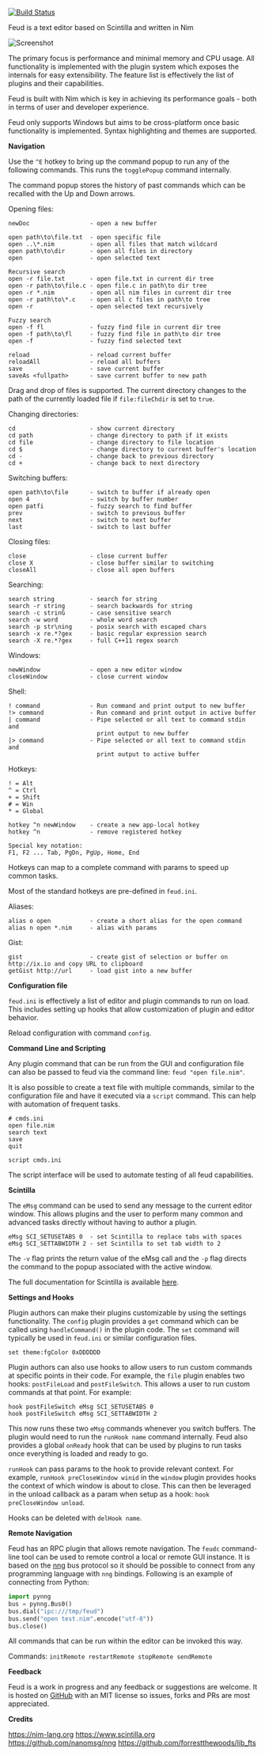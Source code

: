 [![Build Status](https://travis-ci.org/genotrance/feud.svg?branch=master)](https://travis-ci.org/genotrance/feud)

Feud is a text editor based on Scintilla and written in Nim

![Screenshot](https://i.imgur.com/aPwQxB1.jpg)

The primary focus is performance and minimal memory and CPU usage. All functionality is implemented with
the plugin system which exposes the internals for easy extensibility. The feature list is effectively the
list of plugins and their capabilities.

Feud is built with Nim which is key in achieving its performance goals - both in terms of user and developer
experience.

Feud only supports Windows but aims to be cross-platform once basic functionality is implemented. Syntax
highlighting and themes are supported.

__Navigation__

Use the `^E` hotkey to bring up the command popup to run any of the following commands. This runs the
`togglePopup` command internally.

The command popup stores the history of past commands which can be recalled with the Up and Down arrows.

Opening files:
```
newDoc                 - open a new buffer

open path\to\file.txt  - open specific file
open ..\*.nim          - open all files that match wildcard
open path\to\dir       - open all files in directory
open                   - open selected text

Recursive search
open -r file.txt       - open file.txt in current dir tree
open -r path\to\file.c - open file.c in path\to dir tree
open -r *.nim          - open all nim files in current dir tree
open -r path\to\*.c    - open all c files in path\to tree
open -r                - open selected text recursively

Fuzzy search
open -f fl             - fuzzy find file in current dir tree
open -f path\to\fl     - fuzzy find file in path\to dir tree
open -f                - fuzzy find selected text

reload                 - reload current buffer
reloadAll              - reload all buffers
save                   - save current buffer
saveAs <fullpath>      - save current buffer to new path
```

Drag and drop of files is supported. The current directory changes to the path of the
currently loaded file if `file:fileChdir` is set to `true`.

Changing directories:
```
cd                     - show current directory
cd path                - change directory to path if it exists
cd file                - change directory to file location
cd $                   - change directory to current buffer's location
cd -                   - change back to previous directory
cd +                   - change back to next directory
```

Switching buffers:
```
open path\to\file      - switch to buffer if already open
open 4                 - switch by buffer number
open patfi             - fuzzy search to find buffer
prev                   - switch to previous buffer
next                   - switch to next buffer
last                   - switch to last buffer
```

Closing files:
```
close                  - close current buffer
close X                - close buffer similar to switching
closeAll               - close all open buffers
```

Searching:
```
search string          - search for string
search -r string       - search backwards for string
search -c strinG       - case sensitive search
search -w word         - whole word search
search -p str\ning     - posix search with escaped chars
search -x re.*?gex     - basic regular expression search
search -X re.*?gex     - full C++11 regex search
```

Windows:
```
newWindow              - open a new editor window
closeWindow            - close current window
```

Shell:
```
! command              - Run command and print output to new buffer
!> command             - Run command and print output in active buffer
| command              - Pipe selected or all text to command stdin and
                         print output to new buffer
|> command             - Pipe selected or all text to command stdin and
                         print output to active buffer
```

Hotkeys:
```
! = Alt
^ = Ctrl
+ = Shift
# = Win
* = Global

hotkey ^n newWindow    - create a new app-local hotkey
hotkey ^n              - remove registered hotkey

Special key notation:
F1, F2 ... Tab, PgDn, PgUp, Home, End
```

Hotkeys can map to a complete command with params to speed up common tasks.

Most of the standard hotkeys are pre-defined in `feud.ini`.

Aliases:
```
alias o open           - create a short alias for the open command
alias n open *.nim     - alias with params
```

Gist:
```
gist                   - create gist of selection or buffer on http://ix.io and copy URL to clipboard
getGist http://url     - load gist into a new buffer
```

__Configuration file__

`feud.ini` is effectively a list of editor and plugin commands to run on load. This includes setting up hooks
that allow customization of plugin and editor behavior.

Reload configuration with command `config`.

__Command Line and Scripting__

Any plugin command that can be run from the GUI and configuration file can also be passed to feud via the
command line: `feud "open file.nim"`.

It is also possible to create a text file with multiple commands, similar to the configuration file and have it
executed via a `script` command. This can help with automation of frequent tasks.

```
# cmds.ini
open file.nim
search text
save
quit
```

`script cmds.ini`

The script interface will be used to automate testing of all feud capabilities.

__Scintilla__

The `eMsg` command can be used to send any message to the current editor window. This allows plugins and the
user to perform many common and advanced tasks directly without having to author a plugin.

```
eMsg SCI_SETUSETABS 0  - set Scintilla to replace tabs with spaces
eMsg SCI_SETTABWIDTH 2 - set Scintilla to set tab width to 2
```

The `-v` flag prints the return value of the eMsg call and the `-p` flag directs the command to the popup associated
with the active window.

The full documentation for Scintilla is available [here](https://www.scintilla.org/ScintillaDoc.html).

__Settings and Hooks__

Plugin authors can make their plugins customizable by using the settings functionality. The `config` plugin provides
a `get` command which can be called using `handleCommand()` in the plugin code. The `set` command will typically be
used in `feud.ini` or similar configuration files.

```
set theme:fgColor 0xDDDDDD
```

Plugin authors can also use hooks to allow users to run custom commands at specific points in their code. For example,
the `file` plugin enables two hooks: `postFileLoad` and `postFileSwitch`. This allows a user to run custom commands
at that point. For example:

```
hook postFileSwitch eMsg SCI_SETUSETABS 0
hook postFileSwitch eMsg SCI_SETTABWIDTH 2
```

This now runs these two `eMsg` commands whenever you switch buffers. The plugin would need to run the `runHook name`
command internally. Feud also provides a global `onReady` hook that can be used by plugins to run tasks once everything
is loaded and ready to go.

`runHook` can pass params to the hook to provide relevant context. For example, `runHook preCloseWindow winid`
in the `window` plugin provides hooks the context of which window is about to close. This can then be leveraged
in the unload callback as a param when setup as a hook: `hook preCloseWindow unload`.

Hooks can be deleted with `delHook name`.

__Remote Navigation__

Feud has an RPC plugin that allows remote navigation. The `feudc` command-line tool can be used to remote
control a local or remote GUI instance. It is based on the [nng](https://github.com/nanomsg/nng) bus protocol so
it should be possible to connect from any programming language with `nng` bindings. Following is an example of
connecting from Python:

```python
import pynng
bus = pynng.Bus0()
bus.dial("ipc:///tmp/feud")
bus.send("open test.nim".encode("utf-8"))
bus.close()
```

All commands that can be run within the editor can be invoked this way.

Commands: `initRemote restartRemote stopRemote sendRemote`

__Feedback__

Feud is a work in progress and any feedback or suggestions are welcome. It is hosted on [GitHub](https://github.com/genotrance/feud)
with an MIT license so issues, forks and PRs are most appreciated.

__Credits__

https://nim-lang.org
https://www.scintilla.org
https://github.com/nanomsg/nng
https://github.com/forrestthewoods/lib_fts
